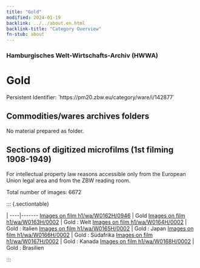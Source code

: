 ```yaml
---
title: "Gold"
modified: 2024-01-19
backlink: ../../about.en.html
backlink-title: "Category Overview"
fn-stub: about
---
```


### Hamburgisches Welt-Wirtschafts-Archiv (HWWA)

# Gold

<div class="hint">Persistent Identifier: `https://pm20.zbw.eu/category/ware/i/142877`</div>







## Commodities/wares archives folders





No material prepared as folder.



<a id="filmsections" />

## Sections of digitized microfilms (1st filming 1908-1949)

<p>For intellectual property law reasons accessible only from the European Union legal area and from the ZBW reading room.</p>



<p>Total number of images: 6672</p>




::: {.sectiontable}

 | 
----|-------
<a class="btn" href="https://pm20.zbw.eu/film/h1/wa/W0162H/0946" rel="nofollow">Images on film h1/wa/W0162H/0946</a> | Gold
<a class="btn" href="https://pm20.zbw.eu/film/h1/wa/W0163H/0002" rel="nofollow">Images on film h1/wa/W0163H/0002</a> | Gold : Welt
<a class="btn" href="https://pm20.zbw.eu/film/h1/wa/W0164H/0002" rel="nofollow">Images on film h1/wa/W0164H/0002</a> | Gold : Italien
<a class="btn" href="https://pm20.zbw.eu/film/h1/wa/W0165H/0002" rel="nofollow">Images on film h1/wa/W0165H/0002</a> | Gold : Japan
<a class="btn" href="https://pm20.zbw.eu/film/h1/wa/W0166H/0002" rel="nofollow">Images on film h1/wa/W0166H/0002</a> | Gold : Südafrika
<a class="btn" href="https://pm20.zbw.eu/film/h1/wa/W0167H/0002" rel="nofollow">Images on film h1/wa/W0167H/0002</a> | Gold : Kanada
<a class="btn" href="https://pm20.zbw.eu/film/h1/wa/W0168H/0002" rel="nofollow">Images on film h1/wa/W0168H/0002</a> | Gold : Brasilien


:::
















